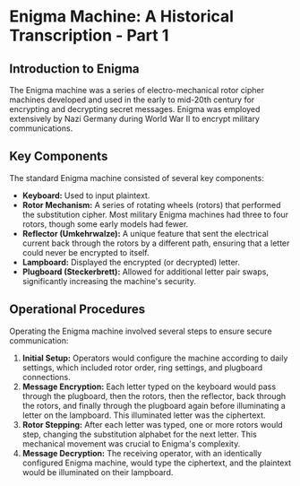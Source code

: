 # Enigma Machine: A Historical Transcription - Part 1

## Introduction to Enigma
The Enigma machine was a series of electro-mechanical rotor cipher machines developed and used in the early to mid-20th century for encrypting and decrypting secret messages. Enigma was employed extensively by Nazi Germany during World War II to encrypt military communications.

## Key Components
The standard Enigma machine consisted of several key components:
- **Keyboard:** Used to input plaintext.
- **Rotor Mechanism:** A series of rotating wheels (rotors) that performed the substitution cipher. Most military Enigma machines had three to four rotors, though some early models had fewer.
- **Reflector (Umkehrwalze):** A unique feature that sent the electrical current back through the rotors by a different path, ensuring that a letter could never be encrypted to itself.
- **Lampboard:** Displayed the encrypted (or decrypted) letter.
- **Plugboard (Steckerbrett):** Allowed for additional letter pair swaps, significantly increasing the machine's security.

## Operational Procedures
Operating the Enigma machine involved several steps to ensure secure communication:
1.  **Initial Setup:** Operators would configure the machine according to daily settings, which included rotor order, ring settings, and plugboard connections.
2.  **Message Encryption:** Each letter typed on the keyboard would pass through the plugboard, then the rotors, then the reflector, back through the rotors, and finally through the plugboard again before illuminating a letter on the lampboard. This illuminated letter was the ciphertext.
3.  **Rotor Stepping:** After each letter was typed, one or more rotors would step, changing the substitution alphabet for the next letter. This mechanical movement was crucial to Enigma's complexity.
4.  **Message Decryption:** The receiving operator, with an identically configured Enigma machine, would type the ciphertext, and the plaintext would be illuminated on their lampboard.
